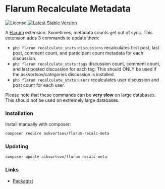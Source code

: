 # Flarum Recalculate Metadata

![License](https://img.shields.io/badge/license-MIT-blue.svg) [![Latest Stable Version](https://img.shields.io/packagist/v/askvortsov/flarum-recalc-meta.svg)](https://packagist.org/packages/askvortsov/flarum-recalc-meta)

A [Flarum](http://flarum.org) extension. Sometimes, metadata counts get out of sync. This extension adds 3 commands to update them:

- `php flarum recalculate_stats:discussions` recalculates first post, last post, comment count, and participant count metadata for each discussion.
- `php flarum recalculate_stats:tags` discussion count, comment count, and last posted discussion for each tag. This should ONLY be used if the askvortsov/categories discussion is installed.
- `php flarum recalculate_stats:users` recalculates user discussion and post count for each user.


Please note that these commands can be **very slow** on large databases. This should not be used on extremely large databases.

### Installation

Install manually with composer:

```sh
composer require askvortsov/flarum-recalc-meta
```

### Updating

```sh
composer update askvortsov/flarum-recalc-meta
```

### Links

- [Packagist](https://packagist.org/packages/askvortsov/flarum-recalc-meta)
